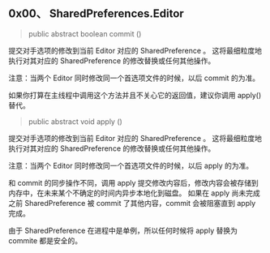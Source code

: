 ## 0x00、 SharedPreferences.Editor

> public abstract boolean commit ()

提交对手选项的修改到当前 Editor 对应的 SharedPreference 。
这将最细粒度地执行对其对应的 SharedPreference 的修改替换或任何其他操作。

注意：当两个 Editor 同时修改同一个首选项文件的时候，以后 commit 的为准。

如果你打算在主线程中调用这个方法并且不关心它的返回值，建议你调用 apply() 替代。


> public abstract void apply ()

提交对手选项的修改到当前 Editor 对应的 SharedPreference 。
这将最细粒度地执行对其对应的 SharedPreference 的修改替换或任何其他操作。

注意：当两个 Editor 同时修改同一个首选项文件的时候，以后 apply 的为准。

和 commit 的同步操作不同，调用 apply 提交修改内容后，修改内容会被存储到内存中，在未来某个不确定的时间内异步本地化到磁盘。
如果在 apply 尚未完成之前 SharedPreference 被 commit 了其他内容，commit 会被阻塞直到 apply 完成。

由于 SharedPreference 在进程中是单例，所以任何时候将 apply 替换为 commite 都是安全的。
